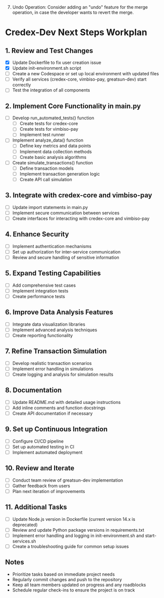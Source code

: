 7. Undo Operation: Consider adding an "undo" feature for the merge operation, in case the developer wants to revert the merge.




# Credex-Dev Next Steps Workplan

## 1. Review and Test Changes
- [x] Update Dockerfile to fix user creation issue
- [x] Update init-environment.sh script
- [ ] Create a new Codespace or set up local environment with updated files
- [ ] Verify all services (credex-core, vimbiso-pay, greatsun-dev) start correctly
- [ ] Test the integration of all components

## 2. Implement Core Functionality in main.py
- [ ] Develop run_automated_tests() function
  - [ ] Create tests for credex-core
  - [ ] Create tests for vimbiso-pay
  - [ ] Implement test runner
- [ ] Implement analyze_data() function
  - [ ] Define key metrics and data points
  - [ ] Implement data collection methods
  - [ ] Create basic analysis algorithms
- [ ] Create simulate_transactions() function
  - [ ] Define transaction models
  - [ ] Implement transaction generation logic
  - [ ] Create API call simulation

## 3. Integrate with credex-core and vimbiso-pay
- [ ] Update import statements in main.py
- [ ] Implement secure communication between services
- [ ] Create interfaces for interacting with credex-core and vimbiso-pay

## 4. Enhance Security
- [ ] Implement authentication mechanisms
- [ ] Set up authorization for inter-service communication
- [ ] Review and secure handling of sensitive information

## 5. Expand Testing Capabilities
- [ ] Add comprehensive test cases
- [ ] Implement integration tests
- [ ] Create performance tests

## 6. Improve Data Analysis Features
- [ ] Integrate data visualization libraries
- [ ] Implement advanced analysis techniques
- [ ] Create reporting functionality

## 7. Refine Transaction Simulation
- [ ] Develop realistic transaction scenarios
- [ ] Implement error handling in simulations
- [ ] Create logging and analysis for simulation results

## 8. Documentation
- [ ] Update README.md with detailed usage instructions
- [ ] Add inline comments and function docstrings
- [ ] Create API documentation if necessary

## 9. Set up Continuous Integration
- [ ] Configure CI/CD pipeline
- [ ] Set up automated testing in CI
- [ ] Implement automated deployment

## 10. Review and Iterate
- [ ] Conduct team review of greatsun-dev implementation
- [ ] Gather feedback from users
- [ ] Plan next iteration of improvements

## 11. Additional Tasks
- [ ] Update Node.js version in Dockerfile (current version 14.x is deprecated)
- [ ] Review and update Python package versions in requirements.txt
- [ ] Implement error handling and logging in init-environment.sh and start-services.sh
- [ ] Create a troubleshooting guide for common setup issues

## Notes
- Prioritize tasks based on immediate project needs
- Regularly commit changes and push to the repository
- Keep all team members updated on progress and any roadblocks
- Schedule regular check-ins to ensure the project is on track
